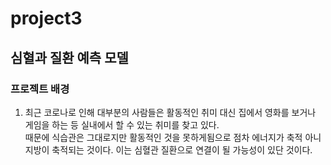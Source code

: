 # project3
## 심혈과 질환 예측 모델

### 프로젝트 배경  
1.  최근 코로나로 인해 대부분의 사람들은 활동적인 취미 대신 집에서 영화를 보거나 게임을 하는 등 실내에서 할 수 있는 취미를 찾고 있다.  
때문에 식습관은 그대로지만 활동적인 것을 못하게됨으로 점차 에너지가 축적 아니 지방이 축적되는 것이다. 이는 심혈관 질환으로 연결이 될 가능성이 있단 것이다.  
